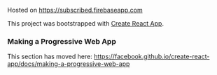 

Hosted on https://subscribed.firebaseapp.com

This project was bootstrapped with [Create React App](https://github.com/facebook/create-react-app).


### Making a Progressive Web App

This section has moved here: https://facebook.github.io/create-react-app/docs/making-a-progressive-web-app
